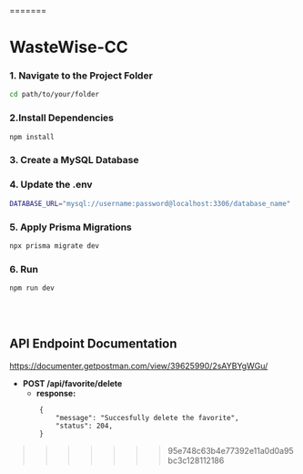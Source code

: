 =======
# WasteWise-CC

### 1. Navigate to the Project Folder

```bash
cd path/to/your/folder
```

### 2.Install Dependencies

```bash
npm install
```

### 3. Create a MySQL Database

### 4. Update the .env

```bash
DATABASE_URL="mysql://username:password@localhost:3306/database_name"
```

### 5. Apply Prisma Migrations

```bash
npx prisma migrate dev
```

### 6. Run

```bash
npm run dev
```

<br><br>

## API Endpoint Documentation
https://documenter.getpostman.com/view/39625990/2sAYBYgWGu/



- **POST /api/favorite/delete**
  - **response:**
  ```json:output
      {
          "message": "Succesfully delete the favorite",
          "status": 204,
      }
  ```
>>>>>>> 95e748c63b4e77392e11a0d0a95bc3c128112186
